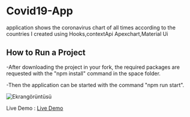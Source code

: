 # Covid19-App
application shows the coronavirus chart of all times according to the countries I created using Hooks,contextApi Apexchart,Material Ui

## How to Run a Project

-After downloading the project in your fork, the required packages are requested with the "npm install" command in the space folder.

-Then the application can be started with the command "npm run start".

![Ekrangörüntüsü](https://cdn.discordapp.com/attachments/341583683162996748/841531746297839686/covid.png)

Live Demo : [Live Demo](covid19-app-vert.vercel.app)
